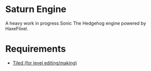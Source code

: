 # Saturn Engine

A heavy work in progress Sonic The Hedgehog engine powered by HaxeFlixel.

# Requirements

- [Tiled (for level editing/making)](https://www.mapeditor.org/)
